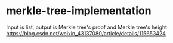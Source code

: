 # merkle-tree-implementation

Input is list, output is Merkle tree's proof and Merkle tree's height
https://blog.csdn.net/weixin_43137080/article/details/115653424
